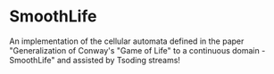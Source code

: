 # SmoothLife
An implementation of the cellular automata defined in the paper "Generalization of Conway's "Game of Life" to a continuous domain - SmoothLife" and assisted by Tsoding streams!
